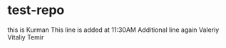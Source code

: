 # test-repo
this is Kurman
This line is added at 11:30AM
Additional line again
Valeriy 
Vitaliy
 Temir
